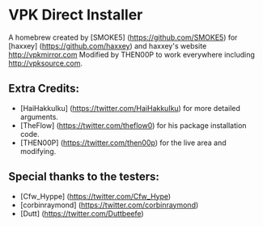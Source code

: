 # VPK Direct Installer

A homebrew created by [SMOKE5] (https://github.com/SMOKE5) for [haxxey] (https://github.com/haxxey) and haxxey's website http://vpkmirror.com
Modified by THEN00P to work everywhere including http://vpksource.com.

## Extra Credits:
 * [HaiHakkuIku] (https://twitter.com/HaiHakkuIku) for more detailed arguments.
 * [TheFlow] (https://twitter.com/theflow0) for his package installation code.
 * [THEN00P] (https://twitter.com/then00p) for the live area and modifying.

## Special thanks to the testers:
 * [Cfw_Hyppe] (https://twitter.com/Cfw_Hype)
 * [corbinraymond] (https://twitter.com/corbinraymond)
 * [Dutt] (https://twitter.com/Duttbeefe)
